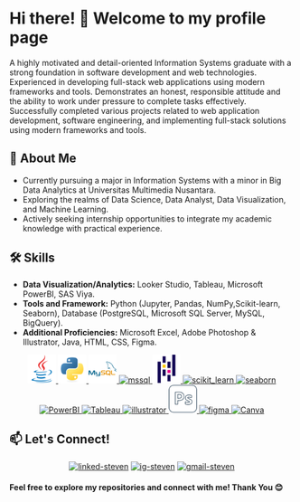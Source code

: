 # Hi there! 👋 Welcome to my profile page

A highly motivated and detail-oriented Information Systems graduate with a strong foundation in software development and web technologies. Experienced in developing full-stack web applications using modern frameworks and tools. Demonstrates an honest, responsible attitude and the ability to work under pressure to complete tasks effectively. Successfully completed various projects related to web application development, software engineering, and implementing full-stack solutions using modern frameworks and tools.

## 🚀 About Me

-  Currently pursuing a major in Information Systems with a minor in Big Data Analytics at Universitas Multimedia Nusantara.
-  Exploring the realms of Data Science, Data Analyst, Data Visualization, and Machine Learning.
-  Actively seeking internship opportunities to integrate my academic knowledge with practical experience.

## 🛠️ Skills

- **Data Visualization/Analytics:** Looker Studio, Tableau, Microsoft PowerBI, SAS Viya.
- **Tools and Framework:** Python (Jupyter, Pandas, NumPy,Scikit-learn, Seaborn), Database (PostgreSQL, Microsoft SQL Server, MySQL, BigQuery).
- **Additional Proficiencies:** Microsoft Excel, Adobe Photoshop & Illustrator, Java, HTML, CSS, Figma.

<p align="Center">
</a> 
  <a href="https://www.java.com" target="_blank" rel="noreferrer"> <img src="https://raw.githubusercontent.com/devicons/devicon/master/icons/java/java-original.svg" alt="java" width="50" height="50"/> </a> 
  <a href="https://www.python.org" target="_blank" rel="noreferrer"> <img src="https://raw.githubusercontent.com/devicons/devicon/master/icons/python/python-original.svg" alt="python" width="50" height="50"/> </a> 
  <a href="https://www.mysql.com/" target="_blank" rel="noreferrer"> <img src="https://raw.githubusercontent.com/devicons/devicon/master/icons/mysql/mysql-original-wordmark.svg" alt="mysql" width="50" height="50"/> </a> 
  <a href="https://www.microsoft.com/en-us/sql-server" target="_blank" rel="noreferrer"> <img src="https://www.svgrepo.com/show/303229/microsoft-sql-server-logo.svg" alt="mssql" width="50" height="50"/> </a> 
  <a href="https://pandas.pydata.org/" target="_blank" rel="noreferrer"> <img src="https://raw.githubusercontent.com/devicons/devicon/2ae2a900d2f041da66e950e4d48052658d850630/icons/pandas/pandas-original.svg" alt="pandas" width="50" height="50"/> </a> 
  <a href="https://scikit-learn.org/" target="_blank" rel="noreferrer"> <img src="https://upload.wikimedia.org/wikipedia/commons/0/05/Scikit_learn_logo_small.svg" alt="scikit_learn" width="50" height="50"/> </a> 
  <a href="https://seaborn.pydata.org/" target="_blank" rel="noreferrer"> <img src="https://seaborn.pydata.org/_images/logo-mark-lightbg.svg" alt="seaborn" width="50" height="50"/> </a> 
  <a href="https://www.app.powerbi.com/" target="_blank" rel="noreferrer"> <img src="https://upload.vectorlogo.zone/logos/microsoft_powerbi/images/985205ac-fb3d-4c80-97f4-7bc0fec8c67d.svg" alt="PowerBI" width="50" height="50"/> </a> 
  <a href="https://www.tableau.com/" target="_blank" rel="noreferrer"> <img src="https://cdn.worldvectorlogo.com/logos/tableau-software.svg" alt="Tableau" width="50" height="50"/> </a>
  <a href="https://www.adobe.com/in/products/illustrator.html" target="_blank" rel="noreferrer"> <img src="https://www.vectorlogo.zone/logos/adobe_illustrator/adobe_illustrator-icon.svg" alt="illustrator" width="50" height="50"/> </a> 
  <a href="https://www.photoshop.com/en" target="_blank" rel="noreferrer"> <img src="https://raw.githubusercontent.com/devicons/devicon/master/icons/photoshop/photoshop-line.svg" alt="photoshop" width="50" height="50"/> </a> 
  <a href="https://www.figma.com/" target="_blank" rel="noreferrer"> <img src="https://www.vectorlogo.zone/logos/figma/figma-icon.svg" alt="figma" width="50" height="50"/> </a>  
  <a href="https://www.canva.com/" target="_blank" rel="noreferrer"> <img src="https://www.vectorlogo.zone/logos/canva/canva-icon.svg" alt="Canva" width="50" height="50"/> </a> 
</p>

## 📫 Let's Connect!
<p align = "Center" >
  <a href="https://www.linkedin.com/in/leonardohere/" target="blank"><img align="center" src="https://www.vectorlogo.zone/logos/linkedin/linkedin-ar21.svg" alt="linked-steven"/></a>
  <a href="https://instagram.com/leonardoardo90" target="blank"><img align="center" src="https://www.vectorlogo.zone/logos/instagram/instagram-ar21.svg" alt="ig-steven" /></a>
  <a href="mailto:leonardoardo80@gmail.com" target="blank"><img align="center" src="https://www.vectorlogo.zone/logos/gmail/gmail-ar21.svg" alt="gmail-steven" /></a>
</p>

#### Feel free to explore my repositories and connect with me! Thank You 😊
